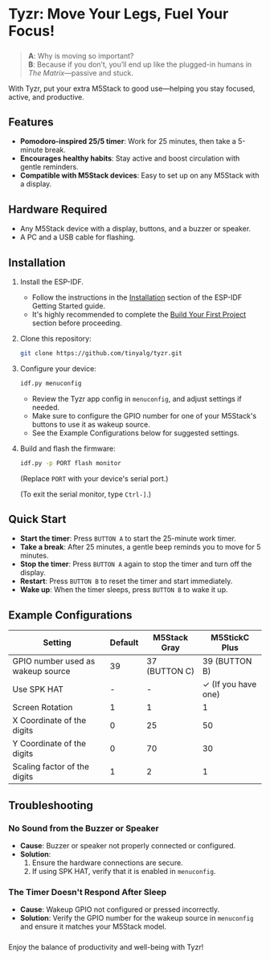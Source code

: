 # Tyzr: Move Your Legs, Fuel Your Focus!
#####

> **A**: Why is moving so important?  
> **B**: Because if you don’t, you’ll end up like the plugged-in humans in *The Matrix*—passive and stuck.

With Tyzr, put your extra M5Stack to good use—helping you stay focused, active, and productive.

## Features
- **Pomodoro-inspired 25/5 timer**: Work for 25 minutes, then take a 5-minute break.
- **Encourages healthy habits**: Stay active and boost circulation with gentle reminders.
- **Compatible with M5Stack devices**: Easy to set up on any M5Stack with a display.

## Hardware Required
- Any M5Stack device with a display, buttons, and a buzzer or speaker.
- A PC and a USB cable for flashing.

## Installation
1. Install the ESP-IDF.
   - Follow the instructions in the [Installation](https://docs.espressif.com/projects/esp-idf/en/v5.3.2/esp32/get-started/index.html#installation) section of the ESP-IDF Getting Started guide.
   - It's highly recommended to complete the [Build Your First Project](https://docs.espressif.com/projects/esp-idf/en/v5.3.2/esp32/get-started/index.html#build-your-first-project) section before proceeding.

2. Clone this repository:
   ```bash
   git clone https://github.com/tinyalg/tyzr.git
   ```

3. Configure your device:
   ```bash
   idf.py menuconfig
   ```
   - Review the Tyzr app config in `menuconfig`,
   and adjust settings if needed.
   - Make sure to configure the GPIO number for one of your M5Stack's buttons to use it as wakeup source.
   - See the Example Configurations below for suggested settings.

4. Build and flash the firmware:
   ```bash
   idf.py -p PORT flash monitor
   ```

   (Replace `PORT` with your device's serial port.)  

   (To exit the serial monitor, type `Ctrl-]`.)

## Quick Start
- **Start the timer**: Press `BUTTON A` to start the 25-minute work timer.
- **Take a break**: After 25 minutes, a gentle beep reminds you to move for 5 minutes.
- **Stop the timer**: Press `BUTTON A` again to stop the timer and turn off the display.
- **Restart**: Press `BUTTON B` to reset the timer and start immediately.
- **Wake up**: When the timer sleeps, press `BUTTON B` to wake it up.

## Example Configurations

| Setting                       | Default        | M5Stack Gray | M5StickC Plus |
|-------------------------------|----------------|--------------|---------------|
| GPIO number used as wakeup source | 39             | 37 (BUTTON C) | 39 (BUTTON B) |
| Use SPK HAT                   | -              | -            | ✓ (If you have one) |
| Screen Rotation               | 1              | 1            | 1             |
| X Coordinate of the digits    | 0              | 25           | 50            |
| Y Coordinate of the digits    | 0              | 70           | 30            |
| Scaling factor of the digits  | 1              | 2            | 1             |


## Troubleshooting

### No Sound from the Buzzer or Speaker
- **Cause**: Buzzer or speaker not properly connected or configured.  
- **Solution**: 
  1. Ensure the hardware connections are secure.
  2. If using SPK HAT, verify that it is enabled in `menuconfig`.

### The Timer Doesn't Respond After Sleep
- **Cause**: Wakeup GPIO not configured or pressed incorrectly.  
- **Solution**: Verify the GPIO number for the wakeup source in `menuconfig` and ensure it matches your M5Stack model.

#####

Enjoy the balance of productivity and well-being with Tyzr!
